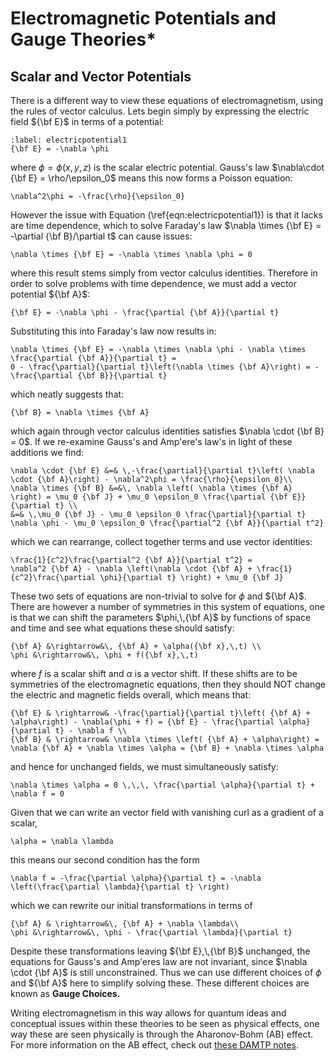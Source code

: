 # Electromagnetic Potentials and Gauge Theories*

## Scalar and Vector Potentials
There is a different way to view these equations of electromagnetism, using the rules of vector calculus. Lets begin simply by expressing the 
electric field ${\bf E}$ in terms of a potential:
```{math}
:label: electricpotential1
{\bf E} = -\nabla \phi
```
where $\phi = \phi(x,\,y,\,z)$ is the scalar electric potential.  Gauss's law $\nabla\cdot {\bf E} = \rho/\epsilon_0$ means this now forms a Poisson equation:
```{math}
\nabla^2\phi = -\frac{\rho}{\epsilon_0}
```
However the issue with Equation (\ref{eqn:electricpotential1}) is that it lacks are time dependence, which to solve Faraday's law 
$\nabla \times {\bf E} = -\partial {\bf B}/\partial t$ can cause issues:
```{math}
\nabla \times {\bf E} = -\nabla \times \nabla \phi = 0 
```
where this result stems simply from vector calculus identities.  Therefore in order to solve problems with time dependence, we must add a vector potential ${\bf A}$:
```{math}
{\bf E} = -\nabla \phi - \frac{\partial {\bf A}}{\partial t}
```
Substituting this into Faraday's law now results in:
```{math}
\nabla \times {\bf E} = -\nabla \times \nabla \phi - \nabla \times \frac{\partial {\bf A}}{\partial t} = 
0 - \frac{\partial}{\partial t}\left(\nabla \times {\bf A}\right) = - \frac{\partial {\bf B}}{\partial t}
```
which neatly suggests that:
```{math}
{\bf B} = \nabla \times {\bf A}
```
which again through vector calculus identities satisfies $\nabla \cdot {\bf B} = 0$.  If we re-examine Gauss's and Amp\'ere's law's in light of these additions we find:
```{math}
\nabla \cdot {\bf E} &=& \,-\frac{\partial}{\partial t}\left( \nabla \cdot {\bf A}\right) - \nabla^2\phi = \frac{\rho}{\epsilon_0}\\
\nabla \times {\bf B} &=&\, \nabla \left( \nabla \times {\bf A} \right) = \mu_0 {\bf J} + \mu_0 \epsilon_0 \frac{\partial {\bf E}}{\partial t} \\ 
&=& \,\mu_0 {\bf J} - \mu_0 \epsilon_0 \frac{\partial}{\partial t} \nabla \phi - \mu_0 \epsilon_0 \frac{\partial^2 {\bf A}}{\partial t^2}
```
which we can rearrange, collect together terms and use vector identities:
```{math}
\frac{1}{c^2}\frac{\partial^2 {\bf A}}{\partial t^2} = 
\nabla^2 {\bf A} - \nabla \left(\nabla \cdot {\bf A} + \frac{1}{c^2}\frac{\partial \phi}{\partial t} \right) + \mu_0 {\bf J}
```
These two sets of equations are non-trivial to solve for $\phi$ and ${\bf A}$. There are however a number of symmetries in this system of equations, 
one is that we can shift the parameters $\phi,\,{\bf A}$ by functions of space and time and see what equations these should satisfy:
```{math}
{\bf A} &\rightarrow&\, {\bf A} + \alpha({\bf x},\,t) \\
\phi &\rightarrow&\, \phi + f({\bf x},\,t)
```
where $f$ is a scalar shift and $\alpha$ is a vector shift.  If these shifts are to be symmetries of the electromagnetic equations, 
then they should NOT change the electric and magnetic fields overall, which means that:
```{math}
{\bf E} & \rightarrow& -\frac{\partial}{\partial t}\left( {\bf A} + \alpha\right) - \nabla(\phi + f) = {\bf E} - \frac{\partial \alpha}{\partial t} - \nabla f \\
{\bf B} & \rightarrow& \nabla \times \left( {\bf A} + \alpha\right) = \nabla {\bf A} + \nabla \times \alpha = {\bf B} + \nabla \times \alpha 
```
and hence for unchanged fields, we must simultaneously satisfy:
```{math}
\nabla \times \alpha = 0 \,\,\, \frac{\partial \alpha}{\partial t} + \nabla f = 0
```
Given that we can write an vector field with vanishing curl as a gradient of a scalar, 
```{math}
\alpha = \nabla \lambda
```
this means our second condition has the form
```{math}
\nabla f = -\frac{\partial \alpha}{\partial t} = -\nabla \left(\frac{\partial \lambda}{\partial t} \right)
```
which we can rewrite our initial transformations in terms of 
```{math}
{\bf A} & \rightarrow&\, {\bf A} + \nabla \lambda\\
\phi &\rightarrow&\, \phi - \frac{\partial \lambda}{\partial t}
```
Despite these transformations leaving ${\bf E},\,{\bf B}$ unchanged, the equations for Gauss's and Amp\'eres law are not invariant, since $\nabla \cdot {\bf A}$ 
is still unconstrained.  Thus we can use different choices of $\phi$ and ${\bf A}$ here to simplify solving these.  These different choices are known as 
<b> Gauge Choices.</b>

Writing electromagnetism in this way allows for quantum ideas and conceptual issues within these theories to be seen as physical effects, 
one way these are seen physically is through the Aharonov-Bohm (AB) effect.  For more information on the AB effect, check out 
[these DAMTP notes](https://www.damtp.cam.ac.uk/user/tong/qhe/qhe.pdf).
